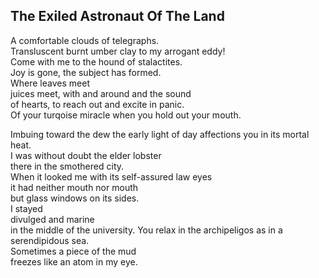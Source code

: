 The Exiled Astronaut Of The Land
--------------------------------
A comfortable clouds of telegraphs.  
Transluscent burnt umber clay to my arrogant eddy!  
Come with me to the hound of stalactites.  
Joy is gone, the subject has formed.  
Where leaves meet  
juices meet, with and around and the sound  
of hearts, to reach out and excite in panic.  
Of your turqoise miracle when you hold out your mouth.  
  
Imbuing toward the dew the early light of day affections you in its mortal heat.  
I was without doubt the elder lobster  
there in the smothered city.  
When it looked me with its self-assured law eyes  
it had neither mouth nor mouth  
but glass windows on its sides.  
I stayed  
divulged and marine  
in the middle of the university. You relax in the archipeligos as in a serendipidous sea.  
Sometimes a piece of the mud  
freezes like an atom in my eye.  
